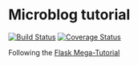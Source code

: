 # Microblog tutorial
[![Build Status](https://travis-ci.org/shages/microblog_tutorial.svg?branch=master)](https://travis-ci.org/shages/microblog_tutorial)
[![Coverage Status](https://coveralls.io/repos/github/shages/microblog_tutorial/badge.svg)](https://coveralls.io/github/shages/microblog_tutorial)

Following the [Flask Mega-Tutorial](https://blog.miguelgrinberg.com/post/the-flask-mega-tutorial-part-i-hello-world)
